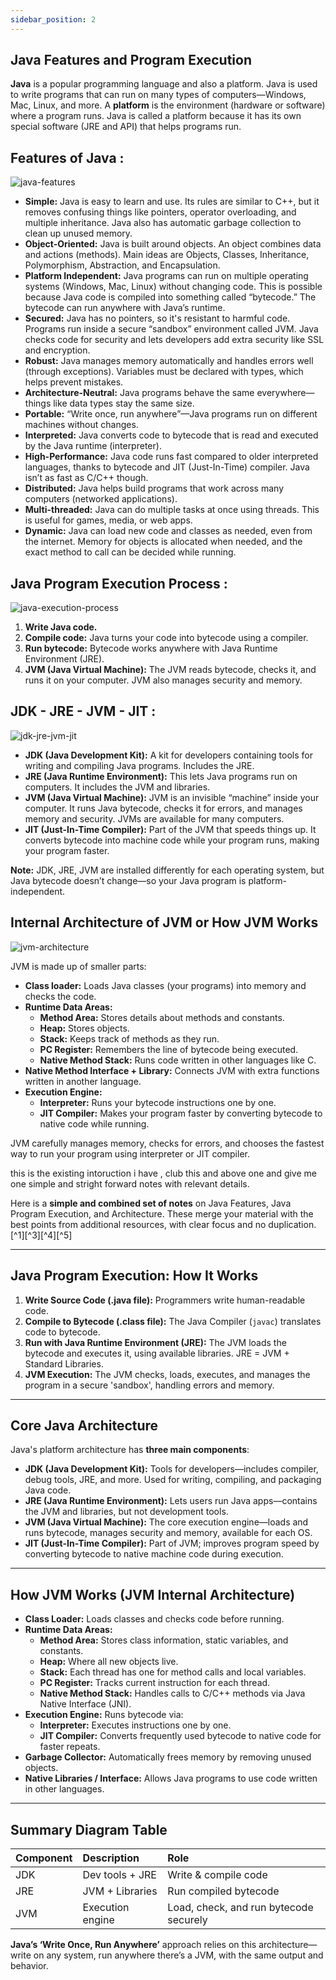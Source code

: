 ```yaml
---
sidebar_position: 2
---
```

## Java Features and Program Execution

**Java** is a popular programming language and also a platform. Java is used to write programs that can run on many types of computers—Windows, Mac, Linux, and more.
A **platform** is the environment (hardware or software) where a program runs. Java is called a platform because it has its own special software (JRE and API) that helps programs run.

## Features of Java :

![java-features](https://user-images.githubusercontent.com/2780145/34343690-2fd47db0-e9ff-11e7-9630-75423dda7eaa.png)

- **Simple:**
Java is easy to learn and use. Its rules are similar to C++, but it removes confusing things like pointers, operator overloading, and multiple inheritance. Java also has automatic garbage collection to clean up unused memory.
- **Object-Oriented:**
Java is built around objects. An object combines data and actions (methods). Main ideas are Objects, Classes, Inheritance, Polymorphism, Abstraction, and Encapsulation.
- **Platform Independent:**
Java programs can run on multiple operating systems (Windows, Mac, Linux) without changing code. This is possible because Java code is compiled into something called “bytecode.” The bytecode can run anywhere with Java’s runtime.
- **Secured:**
Java has no pointers, so it's resistant to harmful code. Programs run inside a secure “sandbox” environment called JVM. Java checks code for security and lets developers add extra security like SSL and encryption.
- **Robust:**
Java manages memory automatically and handles errors well (through exceptions). Variables must be declared with types, which helps prevent mistakes.
- **Architecture-Neutral:**
Java programs behave the same everywhere—things like data types stay the same size.
- **Portable:**
“Write once, run anywhere”—Java programs run on different machines without changes.
- **Interpreted:**
Java converts code to bytecode that is read and executed by the Java runtime (interpreter).
- **High-Performance:**
Java code runs fast compared to older interpreted languages, thanks to bytecode and JIT (Just-In-Time) compiler. Java isn’t as fast as C/C++ though.
- **Distributed:**
Java helps build programs that work across many computers (networked applications).
- **Multi-threaded:**
Java can do multiple tasks at once using threads. This is useful for games, media, or web apps.
- **Dynamic:**
Java can load new code and classes as needed, even from the internet. Memory for objects is allocated when needed, and the exact method to call can be decided while running.


## Java Program Execution Process :

![java-execution-process](https://user-images.githubusercontent.com/2780145/34343683-d3aea7e0-e9fe-11e7-866d-26a8857e04c9.png)

1. **Write Java code.**
2. **Compile code:** Java turns your code into bytecode using a compiler.
3. **Run bytecode:** Bytecode works anywhere with Java Runtime Environment (JRE).
4. **JVM (Java Virtual Machine):** The JVM reads bytecode, checks it, and runs it on your computer. JVM also manages security and memory.

## JDK - JRE - JVM - JIT :

![jdk-jre-jvm-jit](https://user-images.githubusercontent.com/2780145/34342877-771d2796-e9e4-11e7-9d18-98ed672a4b53.png)

- **JDK (Java Development Kit):**
A kit for developers containing tools for writing and compiling Java programs. Includes the JRE.
- **JRE (Java Runtime Environment):**
This lets Java programs run on computers. It includes the JVM and libraries.
- **JVM (Java Virtual Machine):**
JVM is an invisible “machine” inside your computer. It runs Java bytecode, checks it for errors, and manages memory and security. JVMs are available for many computers.
- **JIT (Just-In-Time Compiler):**
Part of the JVM that speeds things up. It converts bytecode into machine code while your program runs, making your program faster.

**Note:** JDK, JRE, JVM are installed differently for each operating system, but Java bytecode doesn’t change—so your Java program is platform-independent.

## Internal Architecture of JVM or How JVM Works

![jvm-architecture](https://user-images.githubusercontent.com/2780145/34343635-f405f2f2-e9fc-11e7-9628-28992defdd0b.png)

JVM is made up of smaller parts:

- **Class loader:**
Loads Java classes (your programs) into memory and checks the code.
- **Runtime Data Areas:**
    - **Method Area:** Stores details about methods and constants.
    - **Heap:** Stores objects.
    - **Stack:** Keeps track of methods as they run.
    - **PC Register:** Remembers the line of bytecode being executed.
    - **Native Method Stack:** Runs code written in other languages like C.
- **Native Method Interface + Library:**
Connects JVM with extra functions written in another language.
- **Execution Engine:**
    - **Interpreter:** Runs your bytecode instructions one by one.
    - **JIT Compiler:** Makes your program faster by converting bytecode to native code while running.

JVM carefully manages memory, checks for errors, and chooses the fastest way to run your program using interpreter or JIT compiler.

this is the existing intoruction i have , club this and above one and give me one simple and stright forward notes with relevant details.

Here is a **simple and combined set of notes** on Java Features, Java Program Execution, and Architecture. These merge your material with the best points from additional resources, with clear focus and no duplication.[^1][^3][^4][^5]

***

## Java Program Execution: How It Works

1. **Write Source Code (.java file):**
Programmers write human-readable code.
2. **Compile to Bytecode (.class file):**
The Java Compiler (`javac`) translates code to bytecode.
3. **Run with Java Runtime Environment (JRE):**
The JVM loads the bytecode and executes it, using available libraries. JRE = JVM + Standard Libraries.
4. **JVM Execution:**
The JVM checks, loads, executes, and manages the program in a secure 'sandbox', handling errors and memory.

***

## Core Java Architecture

Java's platform architecture has **three main components**:

- **JDK (Java Development Kit):**
Tools for developers—includes compiler, debug tools, JRE, and more. Used for writing, compiling, and packaging Java code.
- **JRE (Java Runtime Environment):**
Lets users run Java apps—contains the JVM and libraries, but not development tools.
- **JVM (Java Virtual Machine):**
The core execution engine—loads and runs bytecode, manages security and memory, available for each OS.
- **JIT (Just-In-Time Compiler):**
Part of JVM; improves program speed by converting bytecode to native machine code during execution.

***

## How JVM Works (JVM Internal Architecture)

- **Class Loader:**
Loads classes and checks code before running.
- **Runtime Data Areas:**
    - **Method Area:** Stores class information, static variables, and constants.
    - **Heap:** Where all new objects live.
    - **Stack:** Each thread has one for method calls and local variables.
    - **PC Register:** Tracks current instruction for each thread.
    - **Native Method Stack:** Handles calls to C/C++ methods via Java Native Interface (JNI).
- **Execution Engine:**
Runs bytecode via:
    - **Interpreter:** Executes instructions one by one.
    - **JIT Compiler:** Converts frequently used bytecode to native code for faster repeats.
- **Garbage Collector:**
Automatically frees memory by removing unused objects.
- **Native Libraries / Interface:**
Allows Java programs to use code written in other languages.

***

## Summary Diagram Table

| Component | Description | Role |
| :-- | :-- | :-- |
| JDK | Dev tools + JRE | Write \& compile code |
| JRE | JVM + Libraries | Run compiled bytecode |
| JVM | Execution engine | Load, check, and run bytecode securely |

**Java’s ‘Write Once, Run Anywhere’** approach relies on this architecture—write on any system, run anywhere there’s a JVM, with the same output and behavior.

